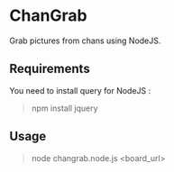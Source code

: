 # ChanGrab

Grab pictures from chans using NodeJS.

## Requirements

You need to install query for NodeJS :
> npm install jquery

## Usage

> node changrab.node.js <board_url>